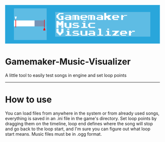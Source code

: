 <img src="https://github.com/ElectroDev1/Gamemaker-Music-Visualizer/blob/main/logo.png">

# Gamemaker-Music-Visualizer
 A little tool to easily test songs in engine and set loop points

<hr>

# How to use
You can load files from anywhere in the system or from already used songs, everything is saved in an .ini file in the game's directory.
Set loop points by dragging them on the timeline, loop end defines where the song will stop and go back to the loop start, and I'm sure you can figure out what loop start means.
Music files must be in .ogg format.

